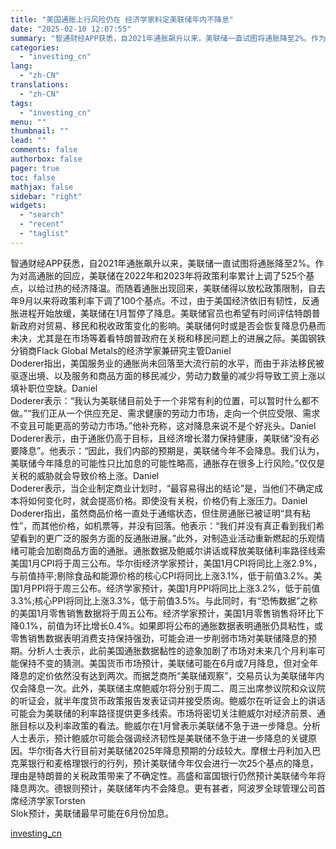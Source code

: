 ```yaml
---
title: "美国通胀上行风险仍在 经济学家料定美联储年内不降息"
date: "2025-02-10 12:07:55"
summary: "智通财经APP获悉，自2021年通胀飙升以来，美联储一直试图将通胀降至2%。作为对高通胀的回应，美..."
categories:
  - "investing_cn"
lang:
  - "zh-CN"
translations:
  - "zh-CN"
tags:
  - "investing_cn"
menu: ""
thumbnail: ""
lead: ""
comments: false
authorbox: false
pager: true
toc: false
mathjax: false
sidebar: "right"
widgets:
  - "search"
  - "recent"
  - "taglist"
---
```


智通财经APP获悉，自2021年通胀飙升以来，美联储一直试图将通胀降至2%。作为对高通胀的回应，美联储在2022年和2023年将政策利率累计上调了525个基点，以给过热的经济降温。而随着通胀出现回来，美联储得以放松政策限制，自去年9月以来将政策利率下调了100个基点。不过，由于美国经济依旧有韧性，反通胀进程开始放缓，美联储在1月暂停了降息。美联储官员也希望有时间评估特朗普新政府对贸易、移民和税收政策变化的影响。美联储何时或是否会恢复降息仍悬而未决，尤其是在市场等着看特朗普政府在关税和移民问题上的进展之际。美国钢铁分销商Flack Global Metals的经济学家兼研究主管Daniel   
Doderer指出，美国服务业的通胀尚未回落至大流行前的水平，而由于非法移民被驱逐出境、以及服务和商品方面的移民减少，劳动力数量的减少将导致工资上涨以填补职位空缺。Daniel   
Doderer表示：“我认为美联储目前处于一个非常有利的位置，可以暂时什么都不做。”“我们正从一个供应充足、需求健康的劳动力市场，走向一个供应受限、需求不变且可能更高的劳动力市场。”他补充称，这对降息来说不是个好兆头。Daniel   
Doderer表示，由于通胀仍高于目标，且经济增长潜力保持健康，美联储“没有必要降息”。他表示：“因此，我们内部的预期是，美联储今年不会降息。我们认为，美联储今年降息的可能性只比加息的可能性略高，通胀存在很多上行风险。”仅仅是关税的威胁就会导致价格上涨。Daniel   
Doderer表示，当企业制定商业计划时，“最容易得出的结论”是，当他们不确定成本将如何变化时，就会提高价格。即使没有关税，价格仍有上涨压力。Daniel   
Doderer指出，虽然商品价格一直处于通缩状态，但住房通胀已被证明“具有粘性”，而其他价格，如机票等，并没有回落。他表示：“我们并没有真正看到我们希望看到的更广泛的服务方面的反通胀进展。”此外，对制造业活动重新燃起的乐观情绪可能会加剧商品方面的通胀。通胀数据及鲍威尔讲话或释放美联储利率路径线索美国1月CPI将于周三公布。华尔街经济学家预计，美国1月CPI将同比上涨2.9%，与前值持平;剔除食品和能源价格的核心CPI将同比上涨3.1%，低于前值3.2%。美国1月PPI将于周三公布。经济学家预计，美国1月PPI将同比上涨3.2%，低于前值3.3%;核心PPI将同比上涨3.3%，低于前值3.5%。与此同时，有“恐怖数据”之称的美国1月零售销售数据将于周五公布。经济学家预计，美国1月零售销售将环比下降0.1%，前值为环比增长0.4%。如果即将公布的通胀数据表明通胀仍具粘性，或零售销售数据表明消费支持保持强劲，可能会进一步削弱市场对美联储降息的预期。分析人士表示，此前美国通胀数据黏性的迹象加剧了市场对未来几个月利率可能保持不变的猜测。美国货币市场预计，美联储可能在6月或7月降息，但对全年降息的定价依然没有达到两次。而据芝商所“美联储观察”，交易员认为美联储年内仅会降息一次。此外，美联储主席鲍威尔将分别于周二、周三出席参议院和众议院的听证会，就半年度货币政策报告发表证词并接受质询。鲍威尔在听证会上的讲话可能会为美联储的利率路径提供更多线索。市场将密切关注鲍威尔对经济前景、通胀目标以及利率政策的看法。鲍威尔在1月曾表示美联储不急于进一步降息。分析人士表示，预计鲍威尔可能会强调经济韧性是美联储不急于进一步降息的关键原因。华尔街各大行目前对美联储2025年降息预期的分歧较大。摩根士丹利加入巴克莱银行和麦格理银行的行列，预计美联储今年仅会进行一次25个基点的降息，理由是特朗普的关税政策带来了不确定性。高盛和富国银行仍然预计美联储今年将降息两次。德银则预计，美联储年内不会降息。更有甚者，阿波罗全球管理公司首席经济学家Torsten   
Slok预计，美联储最早可能在6月份加息。

[investing_cn](https://cn.investing.com/news/stock-market-news/article-2663646)
